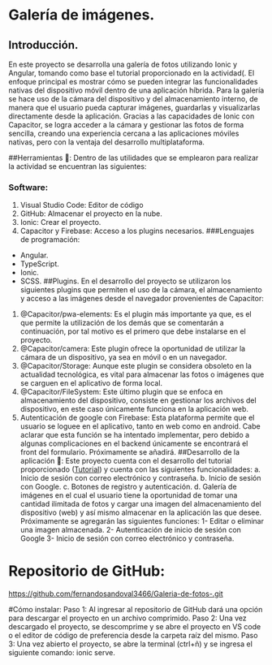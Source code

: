# Galería de imágenes.
## Introducción.
En este proyecto se desarrolla una galería de fotos utilizando Ionic y Angular, tomando como base el tutorial proporcionado en la actividad(.
El enfoque principal es mostrar cómo se pueden integrar las funcionalidades nativas del dispositivo móvil dentro de una aplicación híbrida.
Para la galería se hace uso de la cámara del dispositivo y del almacenamiento interno, de manera que el usuario pueda capturar imágenes, guardarlas y visualizarlas directamente desde la aplicación.
Gracias a las capacidades de Ionic con Capacitor, se logra acceder a la cámara y gestionar las fotos de forma sencilla, creando una experiencia cercana a las aplicaciones móviles nativas, pero con la ventaja del desarrollo multiplataforma.

##Herramientas 🔨:
Dentro de las utilidades que se emplearon para realizar la actividad se encuentran las siguientes:
### Software:
1. Visual Studio Code: Editor de código
2. GitHub: Almacenar el proyecto en la nube.
3. Ionic: Crear el proyecto.
4. Capacitor y Firebase: Acceso a los plugins necesarios.
###Lenguajes de programación:
- Angular.
- TypeScript.
- Ionic.
- SCSS.
##Plugins.
En el desarrollo del proyecto se utilizaron los siguientes plugins que permiten el uso de la cámara, el almacenamiento y acceso a las imágenes desde el navegador provenientes de Capacitor:
1. @Capacitor/pwa-elements:
Es el plugin más importante ya que, es el que permite la utilización de los demás que se comentarán a continuación, por tal motivo es el primero que debe instalarse en el proyecto.
2. @Capacitor/camera:
Este plugin ofrece la oportunidad de utilizar la cámara de un dispositivo, ya sea en móvil o en un navegador.
3. @Capacitor/Storage:
Aunque este plugin se considera obsoleto en la actualidad tecnológica, es vital para almacenar las fotos o imágenes que se carguen en el aplicativo de forma local.
4. @Capacitor/FileSystem:
Este último plugin que se enfoca en almacenamiento del dispositivo, consiste en gestionar los archivos del dispositivo, en este caso únicamente funciona en la aplicación web.
5. Autenticación de google con Firebase:
Esta plataforma permite que el usuario se loguee en el aplicativo, tanto en web como en android. Cabe aclarar que esta función se ha intentado implementar, pero debido a algunas complicaciones en el backend únicamente se encontrará el front del formulario. Próximamente se añadirá.
##Desarrollo de la aplicación 🤖:
Este proyecto cuenta con el desarrollo del tutorial proporcionado ([Tutorial](http://https://www.youtube.com/watch?v=Vo8-d2f2dTg "Tutorial")) y cuenta con las siguientes funcionalidades:
a. Inicio de sesión con correo electrónico y contraseña.
b. Inicio de sesión con Google.
c. Botones de registro y autenticación.
d. Galería de imágenes en el cual el usuario tiene la oportunidad de tomar una cantidad ilimitada de fotos y cargar una imagen del almacenamiento del dispositivo (web) y así mismo almacenar en la aplicación las que desee.
Próximamente se agregarán las siguientes funciones:
1- Editar o eliminar una imagen almacenada.
2- Autenticación de inicio de sesión con Google
3- Inicio de sesión con correo electrónico y contraseña.

# Repositorio de GitHub:
https://github.com/fernandosandoval3466/Galeria-de-fotos-.git


#Cómo instalar:
Paso 1: Al ingresar al repositorio de GitHub dará una opción para descargar el proyecto en un archivo comprimido.
Paso 2: Una vez descargado el proyecto, se descomprime y se abre el proyecto en VS code o el editor de código de preferencia desde la carpeta raíz del mismo.
Paso 3: Una vez abierto el proyecto, se abre la terminal (ctrl+ñ) y se ingresa el siguiente comando: ionic serve.

